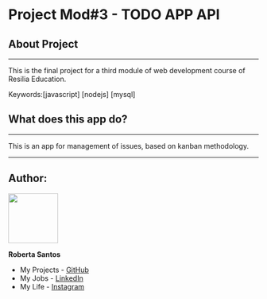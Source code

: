 # Project Mod#3 - TODO APP API
## About Project
  <hr>
  
This is the final project for a third module of web development course of Resilia Education.

Keywords:[javascript] [nodejs] [mysql]
 

## What does this app do?
<hr>

This is an app for management of issues, based on kanban methodology.


<hr>

## **Author:**

<img src="./img/img_readme/roberta.jpg" width="100" height="100">

**Roberta Santos**
- My Projects - [GitHub](https://github.com/LaDespistada1981)
- My Jobs - [LinkedIn](https://www.linkedin.com/in/santosroberta)
- My Life - [Instagram](https://www.instagram.com/ladespistada/)
